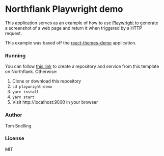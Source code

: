 # Northflank Playwright demo

This application serves as an example of how to use [Playwright](https://playwright.dev/) to generate a screenshot of a web page and return it when triggered by a HTTP request.

This example was based off the [react-themes-demo](https://github.com/northflank-examples/react-themes-demo) application.

### Running

You can follow [this link](https://app.northflank.com/s/project/create/template-service) to create a repository and service from this template on Northflank. Otherwise:

1. Clone or download this repository
2. `cd playwright-demo`
3. `yarn install`
4. `yarn start`
5. Visit http://localhost:9000 in your browser

### Author

Tom Snelling

### License

MIT
